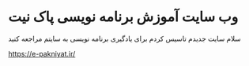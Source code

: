 # وب سایت آموزش برنامه نویسی پاک نیت  
سلام سایت جدیدم تاسیس کردم 
برای یادگیری برنامه نویسی به سایتم مراجعه کنید 

https://e-pakniyat.ir/
